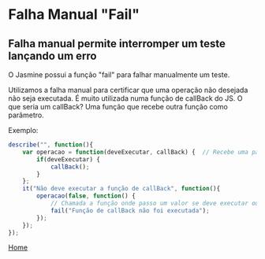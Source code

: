 # Falha Manual "Fail"
## Falha manual permite interromper um teste lançando um erro

O Jasmine possui a função "fail" para falhar manualmente um teste.

Utilizamos a falha manual para certificar que uma operação não desejada não seja executada.
É muito utilizada numa função de callBack do JS. O que seria um callBack?
Uma função que recebe outra função como parâmetro.

Exemplo:

```js
describe("", function(){
    var operacao = function(deveExecutar, callBack) {  // Recebe uma parâmetro "deveExecutar" e uma função "Callback" 
        if(deveExecutar) {
            callBack();  
        }
    };
    it("Não deve executar a função de callBack", function(){  
        operacao(false, function() {   
            // Chamada a função onde passo um valor se deve executar ou não e a função a ser chamada e caso não queira que essa função seja executada, colocaríamos um fail, conforme abaixo 
            fail("Função de callBack não foi executada");
        });
    });
});
```

[Home](https://github.com/andresilveiraleite/jasmine_nodejs/blob/master/README.md)  